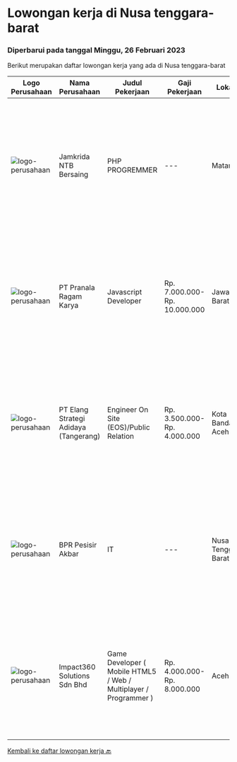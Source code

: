 
  # Lowongan kerja di Nusa tenggara-barat

  ### Diperbarui pada tanggal Minggu, 26 Februari 2023

  Berikut merupakan daftar lowongan kerja yang ada di Nusa tenggara-barat

  |Logo Perusahaan | Nama Perusahaan | Judul Pekerjaan | Gaji Pekerjaan | Lokasi | Deskripsi | Tanggal diunggah | Pranala |
  | -------------- | --------------- | --------------- | --------- | --------- | -------------- | ------- | ----------- |
  |![logo-perusahaan](https://i.ibb.co/sqvTCh9/112815900-stock-vector-no-image-available-icon-flat-vector.webp)|Jamkrida NTB Bersaing|PHP PROGREMMER|---|Mataram|Kualifikasi D3/S1 Komputer/ Teknik Informatika/ Sistem Infomasi Menguasai Programming &amp; Query database (mid level) Menguasai pemrograman PHP...|Selasa, 21 Februari 2023|https://www.jobstreet.co.id/id/job/php-progremmer-4233558?token=0~6f53428f-9417-4879-a00e-ca6a99bd7ea9&sectionRank=1&jobId=jobstreet-id-job-4233558|
|![logo-perusahaan](https://image-service-cdn.seek.com.au/8b751692970fe3027183d7723522b9a255a2863c/ee4dce1061f3f616224767ad58cb2fc751b8d2dc)|PT Pranala Ragam Karya|Javascript Developer|Rp. 7.000.000-Rp. 10.000.000|Jawa Barat|Dibutuhkan segera Javascript Developer dengan kriteria sebagai berikut: Bisa bekerja pada jam malam mengikuti zona waktu klien kami di Amerika....|Selasa, 21 Februari 2023|https://www.jobstreet.co.id/id/job/javascript-developer-4233169?token=0~6f53428f-9417-4879-a00e-ca6a99bd7ea9&sectionRank=2&jobId=jobstreet-id-job-4233169|
|![logo-perusahaan](https://image-service-cdn.seek.com.au/fdff135c9535554846950bef81008a79431b7eb7/ee4dce1061f3f616224767ad58cb2fc751b8d2dc)|PT Elang Strategi Adidaya (Tangerang)|Engineer On Site (EOS)/Public Relation|Rp. 3.500.000-Rp. 4.000.000|Kota Banda Aceh|Deskripsi :- Proactive dan Komunikatif- Melakukan aktivitas implementasi dan pengelolaan proyek untuk memberikan hasil yang optimal bagi customer dan...|Jumat, 03 Februari 2023|https://www.jobstreet.co.id/id/job/engineer-on-site-eos-public-relation-4209450?token=0~6f53428f-9417-4879-a00e-ca6a99bd7ea9&sectionRank=3&jobId=jobstreet-id-job-4209450|
|![logo-perusahaan](https://i.ibb.co/sqvTCh9/112815900-stock-vector-no-image-available-icon-flat-vector.webp)|BPR Pesisir Akbar|IT|---|Nusa Tenggara Barat|Kualifikas Pekerjaan Pendidikan minimal D3 jurusan teknik informatika, ilmu komputer, teknik komputer jaringan dan manajemen informatika Disiplin,...|Selasa, 31 Januari 2023|https://www.jobstreet.co.id/id/job/it-4204728?token=0~6f53428f-9417-4879-a00e-ca6a99bd7ea9&sectionRank=4&jobId=jobstreet-id-job-4204728|
|![logo-perusahaan](https://image-service-cdn.seek.com.au/35b00a50395e5c8ad6bf2130dfd2a19f9f4bbec5/ee4dce1061f3f616224767ad58cb2fc751b8d2dc)|Impact360 Solutions Sdn Bhd|Game Developer ( Mobile HTML5 / Web / Multiplayer / Programmer )|Rp. 4.000.000-Rp. 8.000.000|Aceh|We are hiring remote HTML5 game developers from all parts of Indonesia. If you have real experience building HTML5 games or applications, you're...|Sabtu, 04 Februari 2023|https://www.jobstreet.co.id/id/job/game-developer-mobile-html5-web-multiplayer-programmer-5267312/origin/my?token=0~6f53428f-9417-4879-a00e-ca6a99bd7ea9&sectionRank=5&jobId=jobstreet-my-job-5267312|


  [Kembali ke daftar lowongan kerja 🔙](../README.md#daftar-lowongan-kerja)
  